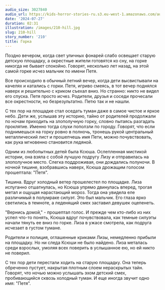 ```yaml
---
audio_size: 3027840
audio_url: https://kids-horror-stories-ru.s3.eu-west-1.amazonaws.com/audio/210-hill.mp3
date: '2024-07-27'
duration: 02:31
illustration: /images/210-hill.jpg
slug: 210-hill
story_number: '210'
title: Горка
---
```


Поздно вечером, когда свет уличных фонарей слабо освещает старую детскую площадку, а окрестные жители готовятся ко сну, на горке никогда не бывает спокойно. Говорят, несколько лет назад, на этой самой горке исчез мальчик по имени Петя.

Все происходило в обычный летний вечер, когда дети высвистывали на качелях и катались с горки. Петя, игриво смеясь, в тот вечер поднялся наверх и решительно с криком съехал вниз. Но странно: никто не видел его спуска. Петя просто исчез. Родители, друзья и соседи прочесали все окрестности, но безрезультатно. Петю так и не нашли.

С тех пор на площадке стал оседать туман даже в самое чистое и яркое небо. Дети же, услышав эту историю, тайно от родителей продолжали по ночам приходить на злополучную горку, словно пытаясь разгадать проклятие. Именно тогда слухи поползли по городу. Говорят, что если поднимешься на горку ровно в полночь, тронешь рукой центральный металлический лист и прошепчешь имя Пети, можно почувствовать, как рука мгновенно становится ледяной.

Одним из любопытных детей была Ксюша. Ослепленная мистикой истории, она взяла с собой лучшую подругу Лизу и отправилась на злополучное место. Слегка поддроживая, они дождались полуночи. В ночной тишине, взобравшись наверх, Ксюша дрожащим голосом прошептала: "Петя".

Тишина. Вдруг холодный ветер прошелестел по площадке. Лиза испуганно отшатнулась, но Ксюша упрямо двинулась вперед, трогая метал и ощущая нарастающий мороз. Тогда она увидела еле различимый в полумраке силуэт. Это был мальчик. Его глаза ярко светились в темноте, а леденящий смех заставил девушек оцепенеть.

"Вернись домой," - прошептал голос. И прежде чем кто-либо из них успел что-то понять, Ксюша вдруг почувствовала, как темные силуэты начали тянуть ее вниз по горке. Лиза в ужасе смотрела, как подруга исчезает в густом тумане.

Родители и полиция, оглашенные криками Лизы, немедленно прибыли на площадку. Но ни следа Ксюши не было найдено. Лиза металась среди взрослых, умоляя всех поверить в услышанное ею, но ей никто не поверил.

С тех пор дети перестали ходить на старую площадку. Она теперь обреченно пустует, накрытая плотным слоем нераскрытых тайн. Говорят, что ночью можно услышать эхом детский смех, пробивающийся сквозь холодный туман. И еще иногда звучит одно имя: "Петя".